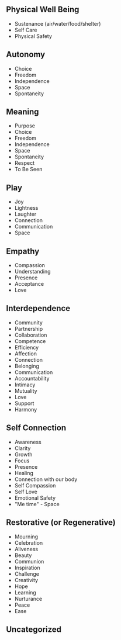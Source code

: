 ## Physical Well Being
* Sustenance (air/water/food/shelter)
* Self Care
* Physical Safety
## Autonomy
* Choice
* Freedom
* Independence
* Space
* Spontaneity
## Meaning
* Purpose
* Choice
* Freedom
* Independence
* Space
* Spontaneity
* Respect
* To Be Seen
## Play
* Joy
* Lightness
* Laughter
* Connection
* Communication
* Space
## Empathy
* Compassion
* Understanding
* Presence
* Acceptance
* Love
## Interdependence
* Community
* Partnership
* Collaboration
* Competence
* Efficiency
* Affection
* Connection
* Belonging
* Communication
* Accountability
* Intimacy
* Mutuality
* Love
* Support
* Harmony
## Self Connection
* Awareness
* Clarity
* Growth
* Focus
* Presence
* Healing
* Connection with our body
* Self Compassion
* Self Love
* Emotional Safety
* "Me time" - Space
## Restorative (or Regenerative)
* Mourning
* Celebration
* Aliveness
* Beauty
* Communion
* Inspiration
* Challenge
* Creativity
* Hope
* Learning
* Nurturance
* Peace
* Ease
## Uncategorized


